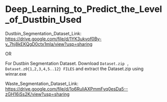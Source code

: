 # Deep_Learning_to_Predict_the_Level_of_Dustbin_Used
Dustbin_Segmentation_Dataset_Link: https://drive.google.com/file/d/1YK3ukvof0By-y_7hj8kEKQgD0ctx1mla/view?usp=sharing

OR

For Dustbin Segmentation Dataset.
Download ```Dataset.zip , Dataset.z0{1,2,3,4,5..12} FILES``` and extract the Dataset.zip using winrar.exe 


Waste_Segmentation_Dataset_Link: https://drive.google.com/file/d/1o6RuliAXPmmFyq0esDa5--zGH16iSs2K/view?usp=sharing
